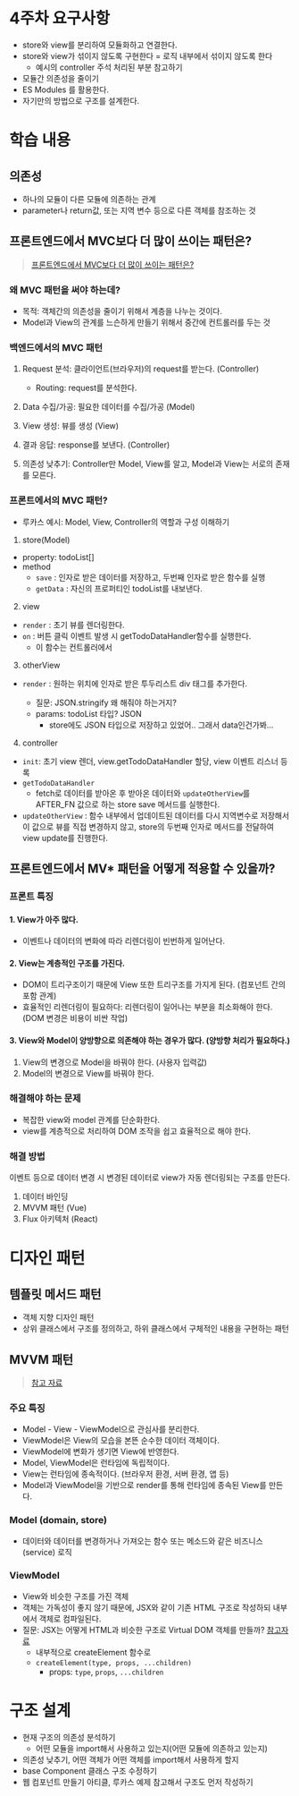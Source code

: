 # 4주차 요구사항

- store와 view를 분리하여 모듈화하고 연결한다.
- store와 view가 섞이지 않도록 구현한다 = 로직 내부에서 섞이지 않도록 한다
  - 예시의 controller 주석 처리된 부분 참고하기
- 모듈간 의존성을 줄이기
- ES Modules 를 활용한다.
- 자기만의 방법으로 구조를 설계한다.

# 학습 내용

## 의존성

- 하나의 모듈이 다른 모듈에 의존하는 관계
- parameter나 return값, 또는 지역 변수 등으로 다른 객체를 참조하는 것

## 프론트엔드에서 MVC보다 더 많이 쓰이는 패턴은?

> [프론트엔드에서 MVC보다 더 많이 쓰이는 패턴은?](https://www.youtube.com/watch?v=Y5vOfv67h8A)

### 왜 MVC 패턴을 써야 하는데?

- 목적: 객체간의 의존성을 줄이기 위해서 계층을 나누는 것이다.
- Model과 View의 관계를 느슨하게 만들기 위해서 중간에 컨트롤러를 두는 것

### 백엔드에서의 MVC 패턴

1. Request 분석: 클라이언트(브라우저)의 request를 받는다. (Controller)

   - Routing: request를 분석한다.

1. Data 수집/가공: 필요한 데이터를 수집/가공 (Model)
1. View 생성: 뷰를 생성 (View)
1. 결과 응답: response를 보낸다. (Controller)
1. 의존성 낮추기: Controller만 Model, View를 알고, Model과 View는 서로의 존재를 모른다.

### 프론트에서의 MVC 패턴?

- 루카스 예시: Model, View, Controller의 역할과 구성 이해하기

1. store(Model)

- property: todoList[]
- method
  - `save` : 인자로 받은 데이터를 저장하고, 두번째 인자로 받은 함수를 실행
  - `getData` : 자신의 프로퍼티인 todoList를 내보낸다.

2. view

- `render` : 초기 뷰를 렌더링한다.
- `on` : 버튼 클릭 이벤트 발생 시 getTodoDataHandler함수를 실행한다.
  - 이 함수는 컨트롤러에서

3. otherView

- `render` : 원하는 위치에 인자로 받은 투두리스트 div 태그를 추가한다.

  - 질문: JSON.stringify 왜 해줘야 하는거지?
  - params: todoList 타입? JSON
    - store에도 JSON 타입으로 저장하고 있었어.. 그래서 data인건가봐...

4. controller

- `init`: 초기 view 렌더, view.getTodoDataHandler 할당, view 이벤트 리스너 등록
- `getTodoDataHandler`
  - fetch로 데이터를 받아온 후 받아온 데이터와 `updateOtherView`를 AFTER_FN 값으로 하는 store save 메서드를 실행한다.
- `updateOtherView` : 함수 내부에서 업데이트된 데이터를 다시 지역변수로 저장해서 이 값으로 뷰를 직접 변경하지 않고, store의 두번째 인자로 메서드를 전달하여 view update를 진행한다.

## 프론트엔드에서 MV\* 패턴을 어떻게 적용할 수 있을까?

### 프론트 특징

#### 1. View가 아주 많다.

- 이벤트나 데이터의 변화에 따라 리렌더링이 빈번하게 일어난다.

#### 2. View는 계층적인 구조를 가진다.

- DOM이 트리구조이기 때문에 View 또한 트리구조를 가지게 된다. (컴포넌트 간의 포함 관계)
- 효율적인 리렌더링이 필요하다: 리렌더링이 일어나는 부분을 최소화해야 한다. (DOM 변경은 비용이 비싼 작업)

#### 3. View와 Model이 양방향으로 의존해야 하는 경우가 많다. (양방향 처리가 필요하다.)

1. View의 변경으로 Model을 바꿔야 한다. (사용자 입력값)
2. Model의 변경으로 View를 바꿔야 한다.

### 해결해야 하는 문제

- 복잡한 view와 model 관계를 단순화한다.
- view를 계층적으로 처리하여 DOM 조작을 쉽고 효율적으로 해야 한다.

### 해결 방법

이벤트 등으로 데이터 변경 시 변경된 데이터로 view가 자동 렌더링되는 구조를 만든다.

1. 데이터 바인딩
2. MVVM 패턴 (Vue)
3. Flux 아키텍처 (React)

# 디자인 패턴

## 템플릿 메서드 패턴

- 객체 지향 디자인 패턴
- 상위 클래스에서 구조를 정의하고, 하위 클래스에서 구체적인 내용을 구현하는 패턴

## MVVM 패턴

> [참고 자료](https://junilhwang.github.io/TIL/Javascript/Design/Vanilla-JS-Server-Side-Rendering/#_3-mvvm-pattern)

### 주요 특징

- Model - View - ViewModel으로 관심사를 분리한다.
- ViewModel은 View의 모습을 본뜬 순수한 데이터 객체이다.
- ViewModel에 변화가 생기면 View에 반영한다.
- Model, ViewModel은 런타임에 독립적이다.
- View는 런타임에 종속적이다. (브라우저 환경, 서버 환경, 앱 등)
- Model과 ViewModel을 기반으로 render를 통해 런타임에 종속된 View를 만든다.

### Model (domain, store)

- 데이터와 데이터를 변경하거나 가져오는 함수 또는 메소드와 같은 비즈니스(service) 로직

### ViewModel

- View와 비슷한 구조를 가진 객체
- 객체는 가독성이 좋지 않기 때문에, JSX와 같이 기존 HTML 구조로 작성하되 내부에서 객체로 컴파일된다.
- 질문: JSX는 어떻게 HTML과 비슷한 구조로 Virtual DOM 객체를 만들까? [참고자료](https://react.dev/reference/react/createElement#creating-an-element-without-jsx)
  - 내부적으로 createElement 함수로
  - `createElement(type, props, ...children)`
    - props: `type`, `props`, `...children`

# 구조 설계

- 현재 구조의 의존성 분석하기
  - 어떤 모듈을 import해서 사용하고 있는지(어떤 모듈에 의존하고 있는지)
- 의존성 낮추기, 어떤 객체가 어떤 객체를 import해서 사용하게 할지
- base Component 클래스 구조 수정하기
- 웹 컴포넌트 만들기 아티클, 루카스 예제 참고해서 구조도 먼저 작성하기
